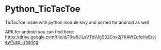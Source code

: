 # Python_TicTacToe
TicTacToe made with python module kivy and ported for android as well

APK for android you can find here:
https://drive.google.com/file/d/10w8JiLaVTdVJgS32Cnx2j7KAWZefqHoE/view?usp=sharing
